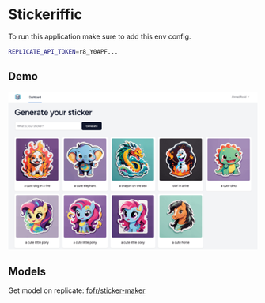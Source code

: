 # Stickeriffic

To run this application make sure to add this env config.

```bash
REPLICATE_API_TOKEN=r8_Y0APF...
```

## Demo

![demo](./demo.png)

## Models

Get model on replicate: [fofr/sticker-maker](https://replicate.com/fofr/sticker-maker)

